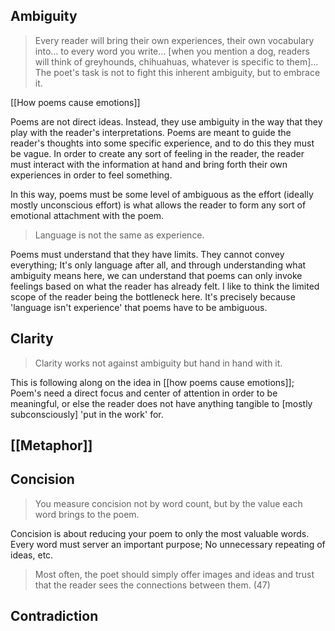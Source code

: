 





## Ambiguity

> Every reader will bring their own experiences, their own vocabulary into... to every word you write... \[when you mention a dog, readers will think of greyhounds, chihuahuas, whatever is specific to them]... The poet's task is not to fight this inherent ambiguity, but to embrace it.

[[How poems cause emotions]]

Poems are not direct ideas. Instead, they use ambiguity in the way that they play with the reader's interpretations. Poems are meant to guide the reader's thoughts into some specific experience, and to do this they must be vague. In order to create any sort of feeling in the reader, the reader must interact with the information at hand and bring forth their own experiences in order to feel something.

In this way, poems must be some level of ambiguous as the effort (ideally mostly unconscious effort) is what allows the reader to form any sort of emotional attachment with the poem.

>Language is not the same as experience.

Poems must understand that they have limits. They cannot convey everything; It's only language after all, and through understanding what ambiguity means here, we can understand that poems can only invoke feelings based on what the reader has already felt. I like to think the limited scope of the reader being the bottleneck here. It's precisely because 'language isn't experience' that poems have to be ambiguous.
## Clarity 

>Clarity works not against ambiguity but hand in hand with it.

This is following along on the idea in [[how poems cause emotions]]; Poem's need a direct focus and center of attention in order to be meaningful, or else the reader does not have anything tangible to \[mostly subconsciously] 'put in the work' for.

## [[Metaphor]]



## Concision 

>You measure concision not by word count, but by the value each word brings to the poem.

Concision is about reducing your poem to only the most valuable words. Every word must server an important purpose; No unnecessary repeating of ideas, etc.

>Most often, the poet should simply offer images and ideas and trust that the reader sees the connections between them. (47)



## Contradiction

